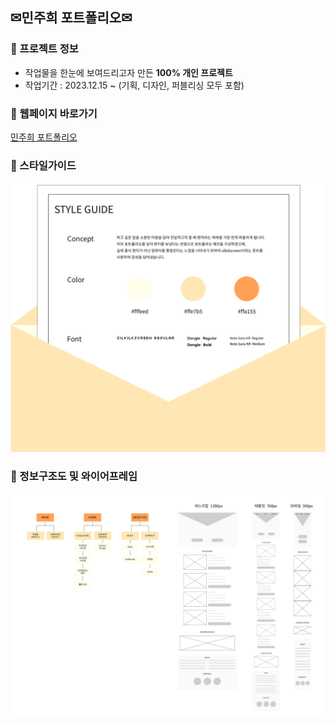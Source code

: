 ## ✉민주희 포트폴리오✉

### 📌 프로젝트 정보
+ 작업물을 한눈에 보여드리고자 만든 **100% 개인 프로젝트**
+ 작업기간 : 2023.12.15 ~ (기획, 디자인, 퍼블리싱 모두 포함)

### 📌 웹페이지 바로가기
[민주희 포트폴리오](https://juheee2.github.io/)

### 📌 스타일가이드
<img src="https://github.com/juheee2/juheee2.github.io/blob/main/style-guide.png"/>

### 📌 정보구조도 및 와이어프레임
![정보구조도 및 와이어프레임](https://github.com/juheee2/juheee2.github.io/blob/main/%EC%A0%95%EB%B3%B4%EA%B5%AC%EC%A1%B0%EB%8F%84%20%EB%B0%8F%20%EC%99%80%EC%9D%B4%EC%96%B4%ED%94%84%EB%A0%88%EC%9E%84.png)
